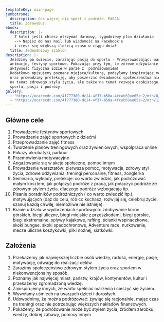 ```yaml
---
templateKey: main-page
jumbotrone:
  description: Coś więcej niż sport i podróże. PASJA!
  title: ZdrowyBus!
ebook:
  description: |-
    Z kolei jeśli chcesz otrzymać darmowy, tygodniowy plan działania 
    --> Napisz do nas mail lub wiadomość na Facebook'u
    i ciesz się większą ilością czasu w ciągu dnia! 
  title: Jednodniowy szablon
description: |-
  Jeździmy po świecie, zarażając pasją do sportu - Przeprowadzając: warsztaty,
  animacje, festyny sportowe. Pokazując przy tym, że zdrowe odżywianie i
  aktywność fizyczna idzie w parze z  podróżowaniem!
  Dodatkowo opisujemy poznane miejsca/kulturę, podsyłamy inspirujące materiały
  oraz prowadzimy prelekcję, aby poszerzać świadomość społeczeństwa nie tylko
  na temat zdrowego stylu życia, ale także na temat rozwoju osobistego,
  sportu, pasji i podróży.
gallery:
  - 'https://ucarecdn.com/4f777380-dc24-4f37-b50a-4fcab69ae65e~2/nth/0/'
  - 'https://ucarecdn.com/4f777380-dc24-4f37-b50a-4fcab69ae65e~2/nth/1/'
---
```

## Główne cele

1. Prowadzenie festynów sportowych 
2. Prowadzenie zajęć sportowych z dziećmi 
3. Przeprowadzanie zajęć fitness 
4. Tworzenie planów treningowych oraz żywieniowych, współpraca online
5. Pokazy akrobatyki, parkour 
6. Przemówienia motywacyjne 
7. Angażowanie się w akcje społeczne, pomoc innym
8. Prowadzenie warsztatów: pierwsza pomoc, motywacja, zdrowy styl życia, zdrowe odżywiania, treningi personalne, fitness, żonglerka
9. Seminaria, wykłady, prelekcje: co warto zwiedzić, jak podróżować małym kosztem, jak połączyć podróże z pracą, jak połączyć podróże ze zdrowym stylem życia, dlaczego podróże wzbogacają itp. 
10. Pisanie poradników podróżniczych ( co warto zwiedzić itp.), motywujących (dąż do celu, rób co kochasz, rozwijaj się, celebruj życie, szanuj każdą chwilę, niemożliwe nie istnieje).
11. Branie udziału w wydarzeniach sportowych: zdobywanie koron górskich, biegi uliczne, biegi miejskie z przeszkodami, biegi górskie, biegi ekstremalne, spływy kajakowe, rafting, ścianki wspinaczkowe, skoki bungee, skoki spadochronowe, Adventure race, nurkowanie, mecze uliczne koszykówki, piłki nożnej, siatkówki.

## Założenia

1. Przekażemy jak największej liczbie osób wiedzę, radość, energię, pasję, motywację, odwagę do realizacji celów. 
2. Zarazimy społeczeństwo zdrowym stylem życia oraz sportem w niekonwencjonalny sposób. 
3. Poznamy jak najwięcej miast, państw, krajów, kontynentów, kultur i przekażemy zgromadzoną wiedzę. 
4. Zainspirujemy innych, że warto spełniać marzenia i cieszyć się życiem. 
5. Wywołamy uśmiech na twarzach dzieci i dorosłych. 
6. Udowodnimy, że można podróżować: żywiąc się racjonalnie, mając czas na treningi oraz nie potrzebując większych nakładów finansowych. 
7. Pokażemy, że podróżowanie może być stylem życia, źródłem zarobku, wiedzy, dobrej zabawy, pomocy innym
